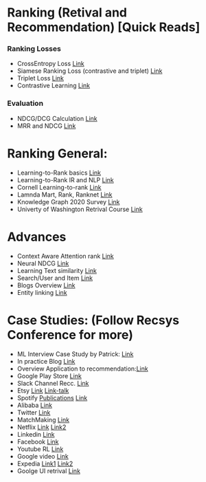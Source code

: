 # Ranking (Retival and Recommendation) [Quick Reads]

### Ranking Losses

- CrossEntropy Loss [Link](https://gombru.github.io/2018/05/23/cross_entropy_loss/)
- Siamese Ranking Loss (contrastive and triplet) [Link](https://gombru.github.io/2019/04/03/ranking_loss/)
- Triplet Loss [Link](https://omoindrot.github.io/triplet-loss)
- Contrastive Learning [Link](https://lilianweng.github.io/lil-log/2021/05/31/contrastive-representation-learning.html)

### Evaluation
- NDCG/DCG Calculation [Link](https://medium.com/@_init_/notes-on-the-ndcg-metric-used-in-the-visual-dialog-challenge-2019-90cf443b93dc) 
- MRR and NDCG [Link](https://medium.com/swlh/rank-aware-recsys-evaluation-metrics-5191bba16832)


# Ranking General:
- Learning-to-Rank basics [Link](https://www.nowpublishers.com/article/Details/INR-016)
- Learning-to-Rank IR and NLP [Link](https://www.iro.umontreal.ca/~nie/IFT6255/Books/Learning-to-rank.pdf)
- Cornell Learning-to-rank [Link](https://mimno.infosci.cornell.edu/papers/2017_fntir_tm_applications.pdf)
- Lamnda Mart, Rank, Ranknet [Link](https://www.microsoft.com/en-us/research/uploads/prod/2016/02/MSR-TR-2010-82.pdf)
- Knowledge Graph 2020 Survey [Link](https://arxiv.org/pdf/2003.00911.pdf) 
- Univerty of Washington Retrival Course [Link](https://www.coursera.org/learn/ml-clustering-and-retrieval/)



# Advances
- Context Aware Attention rank [Link](https://arxiv.org/pdf/2005.10084.pdf)
- Neural NDCG [Link](https://github.com/allegro/allRank)
- Learning Text similarity [Link](https://aclanthology.org/W16-1617.pdf)
- Search/User and Item [Link](https://cseweb.ucsd.edu/classes/fa17/cse291-b/reading/Rendle2010FM.pdf)
- Blogs Overview [Link](https://towardsdatascience.com/recommendation-system-series-part-1-an-executive-guide-to-building-recommendation-system-608f83e2630a)
- Entity linking [Link](https://staff.fnwi.uva.nl/m.derijke/wp-content/papercite-data/pdf/reinanda-2020-knowledge.pdf)



# Case Studies: (Follow Recsys Conference for more)
- ML Interview Case Study by Patrick: [Link](http://patrickhalina.com/posts/ml-systems-design-interview-guide/)
- In practice Blog [Link](https://towardsdatascience.com/recommender-systems-in-practice-cef9033bb23a)
- Overview Application to recommendation:[Link](http://mccormickml.com/2018/06/15/applying-word2vec-to-recommenders-and-advertising/) 
- Google Play Store [Link](https://deepmind.com/blog/article/Advanced-machine-learning-helps-Play-Store-users-discover-personalised-apps)
- Slack Channel Recc. [Link](https://slack.engineering/personalized-channel-recommendations-in-slack/)
- Etsy [Link](https://dl.acm.org/doi/abs/10.1145/3383313.3411480) [Link-talk](https://www.youtube.com/watch?v=UbytXZLqezo)
- Spotify [Publications](https://research.atspotify.com/publication/) [Link](https://dl.acm.org/doi/10.1145/3383313.3412248)
- Alibaba [Link](https://dl.acm.org/doi/10.1145/3383313.3412238)
- Twitter [Link](https://dl.acm.org/doi/10.1145/3383313.3418486)
- MatchMaking [Link](https://dl.acm.org/doi/10.1145/3383313.3411558)
- Netflix [Link](https://dl.acm.org/doi/10.1145/3383313.3418484) [Link2](https://research.netflix.com/research-area/recommendations)
- Linkedin [Link](https://www.youtube.com/watch?v=4mG7morAasw)
- Facebook [Link](https://www.youtube.com/watch?v=5xcd0V9m6Xs)
- Youtube RL [Link](https://www.youtube.com/watch?v=HEqQ2_1XRTs)
- Google video [Link](https://gofishdigital.com/video-search-results-using-machine-learning/)
- Expedia [Link1](http://ceur-ws.org/Vol-2959/paper3.pdf) [Link2](https://arxiv.org/abs/1910.03943)
- Goolge UI retrival [Link](https://arxiv.org/pdf/2110.07775.pdf)









